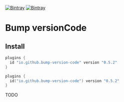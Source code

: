 [![Bintray](https://img.shields.io/bintray/v/ciriti/c-delivery/bumpversion-plugin?color=blue&label=Bintray%20Bump%20Versioncode%20Plugin)](https://bintray.com/ciriti/c-delivery/bumpversion-plugin)
[![Bintray](https://img.shields.io/bintray/v/ciriti/c-delivery/bumpversion-plugin?color=blue&label=Gradle%20Portal%20bumpversion-plugin)](https://plugins.gradle.org/plugin/io.github.dryrum.bump-version-code)

# Bump versionCode

## Install

```groovy
plugins {
  id "io.github.bump-version-code" version "0.5.2"
}
```
```kotlin
plugins {
  id("io.github.bump-version-code") version "0.5.2"
}
```

TODO